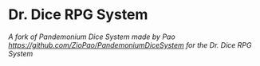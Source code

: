 # Dr. Dice RPG System

*A fork of Pandemonium Dice System made by Pao https://github.com/ZioPao/PandemoniumDiceSystem for the Dr. Dice RPG System*

